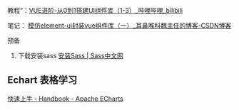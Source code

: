 教程“：[VUE进阶-从0到1搭建UI组件库（1-3）_哔哩哔哩_bilibili](https://www.bilibili.com/video/BV1nJ411V75n/?spm_id_from=333.337.search-card.all.click)

笔记：
[模仿element-ui封装vue组件库（一）_耳鼻喉科魏主任的博客-CSDN博客](https://blog.csdn.net/weixiaowei_2016/article/details/104690644?ops_request_misc=%257B%2522request%255Fid%2522%253A%2522169027225116800192233423%2522%252C%2522scm%2522%253A%252220140713.130102334.pc%255Fblog.%2522%257D&request_id=169027225116800192233423&biz_id=0&utm_medium=distribute.pc_search_result.none-task-blog-2~blog~first_rank_ecpm_v1~rank_v31_ecpm-4-104690644-null-null.268^v1^koosearch&utm_term=%E7%BB%84%E4%BB%B6&spm=1018.2226.3001.4450)

预备

1. 下载安装sass
[安装Sass | Sass中文网](https://www.sass.hk/install/)

## Echart 表格学习

[快速上手 - Handbook - Apache ECharts](https://echarts.apache.org/handbook/zh/get-started/)